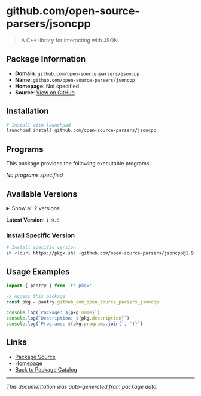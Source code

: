 # github.com/open-source-parsers/jsoncpp

> A C++ library for interacting with JSON.

## Package Information

- **Domain**: `github.com/open-source-parsers/jsoncpp`
- **Name**: `github.com/open-source-parsers/jsoncpp`
- **Homepage**: Not specified
- **Source**: [View on GitHub](https://github.com/pkgxdev/pantry/tree/main/projects/github.com/open-source-parsers/jsoncpp/package.yml)

## Installation

```bash
# Install with launchpad
launchpad install github.com/open-source-parsers/jsoncpp
```

## Programs

This package provides the following executable programs:

*No programs specified*

## Available Versions

<details>
<summary>Show all 2 versions</summary>

- `1.9.6`, `1.9.5`

</details>

**Latest Version**: `1.9.6`

### Install Specific Version

```bash
# Install specific version
sh <(curl https://pkgx.sh) +github.com/open-source-parsers/jsoncpp@1.9.6 -- $SHELL -i
```

## Usage Examples

```typescript
import { pantry } from 'ts-pkgx'

// Access this package
const pkg = pantry.github_com_open_source_parsers_jsoncpp

console.log(`Package: ${pkg.name}`)
console.log(`Description: ${pkg.description}`)
console.log(`Programs: ${pkg.programs.join(', ')}`)
```

## Links

- [Package Source](https://github.com/pkgxdev/pantry/tree/main/projects/github.com/open-source-parsers/jsoncpp/package.yml)
- [Homepage](#)
- [Back to Package Catalog](../package-catalog.md)

---

*This documentation was auto-generated from package data.*
